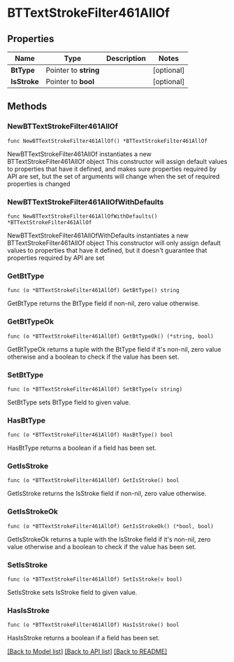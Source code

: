 # BTTextStrokeFilter461AllOf

## Properties

Name | Type | Description | Notes
------------ | ------------- | ------------- | -------------
**BtType** | Pointer to **string** |  | [optional] 
**IsStroke** | Pointer to **bool** |  | [optional] 

## Methods

### NewBTTextStrokeFilter461AllOf

`func NewBTTextStrokeFilter461AllOf() *BTTextStrokeFilter461AllOf`

NewBTTextStrokeFilter461AllOf instantiates a new BTTextStrokeFilter461AllOf object
This constructor will assign default values to properties that have it defined,
and makes sure properties required by API are set, but the set of arguments
will change when the set of required properties is changed

### NewBTTextStrokeFilter461AllOfWithDefaults

`func NewBTTextStrokeFilter461AllOfWithDefaults() *BTTextStrokeFilter461AllOf`

NewBTTextStrokeFilter461AllOfWithDefaults instantiates a new BTTextStrokeFilter461AllOf object
This constructor will only assign default values to properties that have it defined,
but it doesn't guarantee that properties required by API are set

### GetBtType

`func (o *BTTextStrokeFilter461AllOf) GetBtType() string`

GetBtType returns the BtType field if non-nil, zero value otherwise.

### GetBtTypeOk

`func (o *BTTextStrokeFilter461AllOf) GetBtTypeOk() (*string, bool)`

GetBtTypeOk returns a tuple with the BtType field if it's non-nil, zero value otherwise
and a boolean to check if the value has been set.

### SetBtType

`func (o *BTTextStrokeFilter461AllOf) SetBtType(v string)`

SetBtType sets BtType field to given value.

### HasBtType

`func (o *BTTextStrokeFilter461AllOf) HasBtType() bool`

HasBtType returns a boolean if a field has been set.

### GetIsStroke

`func (o *BTTextStrokeFilter461AllOf) GetIsStroke() bool`

GetIsStroke returns the IsStroke field if non-nil, zero value otherwise.

### GetIsStrokeOk

`func (o *BTTextStrokeFilter461AllOf) GetIsStrokeOk() (*bool, bool)`

GetIsStrokeOk returns a tuple with the IsStroke field if it's non-nil, zero value otherwise
and a boolean to check if the value has been set.

### SetIsStroke

`func (o *BTTextStrokeFilter461AllOf) SetIsStroke(v bool)`

SetIsStroke sets IsStroke field to given value.

### HasIsStroke

`func (o *BTTextStrokeFilter461AllOf) HasIsStroke() bool`

HasIsStroke returns a boolean if a field has been set.


[[Back to Model list]](../README.md#documentation-for-models) [[Back to API list]](../README.md#documentation-for-api-endpoints) [[Back to README]](../README.md)


